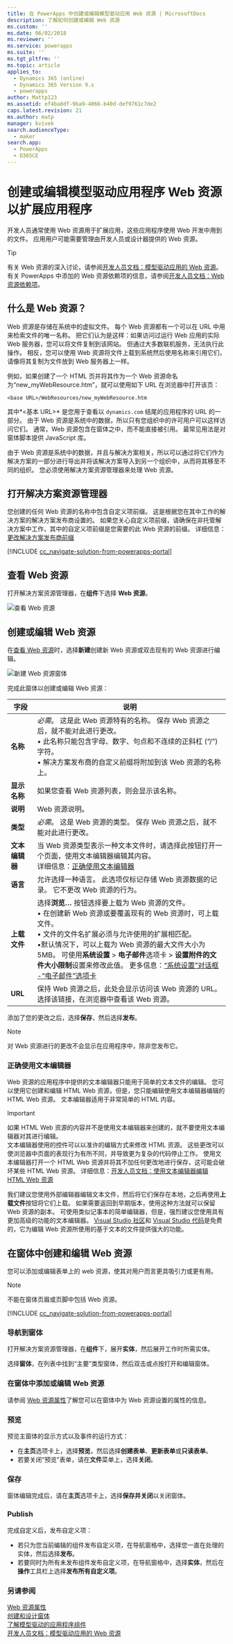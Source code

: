 ```yaml
---
title: 在 PowerApps 中创建或编辑模型驱动应用 Web 资源 | MicrosoftDocs
description: 了解如何创建或编辑 Web 资源
ms.custom: ''
ms.date: 06/02/2018
ms.reviewer: ''
ms.service: powerapps
ms.suite: ''
ms.tgt_pltfrm: ''
ms.topic: article
applies_to:
  - Dynamics 365 (online)
  - Dynamics 365 Version 9.x
  - powerapps
author: Mattp123
ms.assetid: ef4ba8df-9ba9-4066-b40d-def9761c7de2
caps.latest.revision: 21
ms.author: matp
manager: kvivek
search.audienceType:
  - maker
search.app:
  - PowerApps
  - D365CE
---
```

# <a name="create-or-edit-model-driven-app-web-resources-to-extend-an-app"></a>创建或编辑模型驱动应用程序 Web 资源以扩展应用程序

开发人员通常使用 Web 资源用于扩展应用，这些应用程序使用 Web 开发中用到的文件。 应用用户可能需要管理由开发人员或设计器提供的 Web 资源。  

> [!TIP]
> 有关 Web 资源的深入讨论，请参阅[开发人员文档：模型驱动应用的 Web 资源](/powerapps/developer/model-driven-apps/web-resources)。<br /> 有关 PowerApps 中添加的 Web 资源依赖项的信息，请参阅[开发人员文档：Web 资源依赖项](/dynamics365/customer-engagement/developer/web-resources)。
   
<a name="BKMK_WhatAreWebResources"></a>

## <a name="what-are-web-resources"></a>什么是 Web 资源？  

Web 资源是存储在系统中的虚拟文件。 每个 Web 资源都有一个可以在 URL 中用来检索文件的唯一名称。 把它们认为是这样：如果访问过运行 Web 应用的实际 Web 服务器，您可以将文件复制到该网站。 但通过大多数联机服务，无法执行此操作。  相反，您可以使用 Web 资源将文件上载到系统然后使用名称来引用它们，请像将其复制为文件放到 Web 服务器上一样。  
  
例如，如果创建了一个 HTML 页并将其作为一个 Web 资源命名为“new_myWebResource.htm”，就可以使用如下 URL 在浏览器中打开该页：  
 
`<base URL>/WebResources/new_myWebResource.htm`
  
其中*\<基本 URL>* 是您用于查看以 `dynamics.com` 结尾的应用程序的 URL 的一部分。 由于 Web 资源是系统中的数据，所以只有您组织中的许可用户可以这样访问它们。 通常，Web 资源包含在窗体之中，而不能直接被引用。 最常见用法是对窗体脚本提供 JavaScript 库。  
    
由于 Web 资源是系统中的数据，并且与解决方案相关，所以可以通过将它们作为解决方案的一部分进行导出并将该解决方案导入到另一个组织中，从而将其移至不同的组织。 您必须使用解决方案资源管理器来处理 Web 资源。
  
## <a name="open-solution-explorer"></a>打开解决方案资源管理器

您创建的任何 Web 资源的名称中包含自定义项前缀。 这是根据您在其中工作的解决方案的解决方案发布商设置的。 如果您关心自定义项前缀，请确保在非托管解决方案中工作，其中的自定义项前缀是您需要的此 Web 资源的前缀。 详细信息：[更改解决方案发布商前缀](../common-data-service/change-solution-publisher-prefix.md) 

[!INCLUDE [cc_navigate-solution-from-powerapps-portal](../../includes/cc_navigate-solution-from-powerapps-portal.md)]

## <a name="view-web-resources"></a>查看 Web 资源

打开解决方案资源管理器，在**组件**下选择 **Web 资源**。

![查看 Web 资源](media/view-web-resources-solution-explorer.png)

<a name="BKMK_CreateAndEditWebResources"></a>

## <a name="create-or-edit-web-resources"></a>创建或编辑 Web 资源  

在[查看 Web 资源](#view-web-resources)时，选择**新建**创建新 Web 资源或双击现有的 Web 资源进行编辑。

![新建 Web 资源窗体](media/new-web-resource-form.png)

完成此窗体以创建或编辑 Web 资源：
  
|字段|说明|  
|-----------|-----------------|  
|**名称**|*必需*。 这是此 Web 资源特有的名称。 保存 Web 资源之后，就不能对此进行更改。<br />&bull; 此名称只能包含字母、数字、句点和不连续的正斜杠 (“/”) 字符。<br /> &bull; 解决方案发布商的自定义前缀将附加到该 Web 资源的名称上。|  
|**显示名称**|如果您查看 Web 资源列表，则会显示该名称。|  
|**说明**|Web 资源说明。|  
|**类型**|*必需*。 这是 Web 资源的类型。 保存 Web 资源之后，就不能对此进行更改。|  
|**文本编辑器**|当 Web 资源类型表示一种文本文件时，请选择此按钮打开一个页面，使用文本编辑器编辑其内容。<br />详细信息：[正确使用文本编辑器](#use-the-text-editor-appropriately)| 
|**语言**|允许选择一种语言。 此选项仅标记存储 Web 资源数据的记录。 它不更改 Web 资源的行为。|  
|**上载文件**|选择**浏览…** 按钮选择要上载为 Web 资源的文件。<br />&bull; 在创建新 Web 资源或要覆盖现有的 Web 资源时，可上载文件。<br />&bull; 文件的文件名扩展必须与允许使用的扩展相匹配。<br />&bull;默认情况下，可以上载为 Web 资源的最大文件大小为 5MB。 可使用**系统设置** > **电子邮件**选项卡 > **设置附件的文件大小限制**设置来修改此值。 更多信息：[“系统设置”对话框 -“电子邮件”选项卡](https://docs.microsoft.com/dynamics365/customer-engagement/admin/system-settings-dialog-box-email-tab) |  
|**URL**|保持 Web 资源之后，此处会显示访问该 Web 资源的 URL。 选择该链接，在浏览器中查看该 Web 资源。|  
  
添加了您的更改之后，选择**保存**，然后选择**发布**。  

> [!NOTE]
> 对 Web 资源进行的更改不会显示在应用程序中，除非您发布它。
  
<a name="BKMK_UsingTextEditor"></a>
   
### <a name="use-the-text-editor-appropriately"></a>正确使用文本编辑器

Web 资源的应用程序中提供的文本编辑器只能用于简单的文本文件的编辑。 您可以使用它创建和编辑 HTML Web 资源，但是，您只能编辑使用文本编辑器编辑的 HTML Web 资源。 文本编辑器适用于非常简单的 HTML 内容。 

> [!IMPORTANT]
> 如果 HTML Web 资源的内容并不是使用文本编辑器来创建的，就不要使用文本编辑器对其进行编辑。  
> 文本编辑器使用的控件可以以准许的编辑方式来修改 HTML 资源。 这些更改可以使浏览器中页面的表现行为有所不同，并导致更为复杂的代码停止工作。 使用文本编辑器打开一个 HTML Web 资源并将其不加任何更改地进行保存，这可能会破坏某些 HTML Web 资源。  详细信息：[开发人员文档：使用文本编辑器编辑 HTML Web 资源](/dynamics365/customer-engagement/developer/webpage-html-web-resources#use-the-text-editor-for-html-web-resources)
  
我们建议您使用外部编辑器编辑文本文件，然后将它们保存在本地，之后再使用**上载文件**按钮将它们上载。 如果需要返回到早期版本，使用这种方法就可以保留 Web 资源的副本。 可使用类似记事本的简单编辑器，但是，强烈建议您使用具有更加高级的功能的文本编辑器。 [Visual Studio 社区](https://www.visualstudio.com/vs/community/)和 [Visual Studio 代码](https://code.visualstudio.com/)是免费的，它为编辑 Web 资源所使用的基于文本的文件提供强大的功能。  

<a name="BKMK_CreateAndEditFormWebResources"></a>
 
## <a name="create-and-edit-a-web-resource-on-a-form"></a>在窗体中创建和编辑 Web 资源

您可以添加或编辑表单上的 web 资源，使其对用户而言更具吸引力或更有用。 

> [!NOTE]
> 不能在窗体页眉或页脚中包括 Web 资源。  

[!INCLUDE [cc_navigate-solution-from-powerapps-portal](../../includes/cc_navigate-solution-from-powerapps-portal.md)]

### <a name="navigate-to-a-form"></a>导航到窗体
打开解决方案资源管理器，在**组件**下，展开**实体**，然后展开工作时所需实体。

选择**窗体**，在列表中找到“主要”类型窗体，然后双击或点按打开和编辑窗体。

### <a name="add-or-edit-web-resource-in-a-form"></a>在窗体中添加或编辑 Web 资源

请参阅 [Web 资源属性](web-resource-properties-legacy.md)了解您可以在窗体中为 Web 资源设置的属性的信息。

### <a name="preview"></a>预览

预览主窗体的显示方式以及事件的运行方式：
- 在**主页**选项卡上，选择**预览**，然后选择**创建表单**、**更新表单**或**只读表单**。
- 若要关闭“预览”表单，请在**文件**菜单上，选择**关闭**。

### <a name="save"></a>保存

窗体编辑完成后，请在**主页**选项卡上，选择**保存并关闭**以关闭窗体。 

### <a name="publish"></a>Publish

完成自定义后，发布自定义项：
- 若只为您当前编辑的组件发布自定义项，在导航窗格中，选择您一直在处理的实体，然后选择**发布**。
- 若要同时为所有未发布组件发布自定义项，在导航窗格中，选择**实体**，然后在**操作**工具栏上选择**发布所有自定义项**。
   
  
### <a name="see-also"></a>另请参阅  

[Web 资源属性](web-resource-properties-legacy.md) <br /> 
[创建和设计窗体](create-design-forms.md) <br />
[了解模型驱动的应用程序组件](model-driven-app-components.md) <br /> 
[开发人员文档：模型驱动应用的 Web 资源](/powerapps/developer/model-driven-apps/web-resources)

